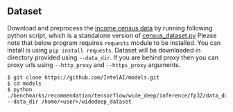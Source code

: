 <!--- 30. Datasets -->
## Dataset
Download and preprocess the [income census data](https://archive.ics.uci.edu/ml/datasets/Census+Income) by running 
following python script, which is a standalone version of [census_dataset.py](https://github.com/tensorflow/models/blob/master/official/wide_deep/census_dataset.py) Please note that below program requires `requests` module to be installed. You can install is using `pip install requests`.
Dataset will be downloaded in directory provided using `--data_dir`. If you are behind proxy then you can proxy urls
using `--http_proxy` and `--https_proxy` arguments.
```
$ git clone https://github.com/IntelAI/models.git
$ cd models
$ python ./benchmarks/recommendation/tensorflow/wide_deep/inference/fp32/data_download.py --data_dir /home/<user>/widedeep_dataset
```
